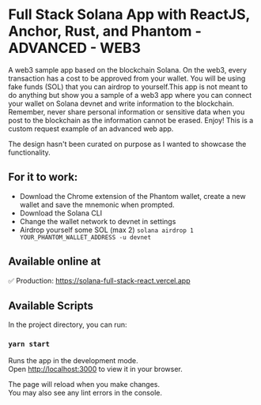 # Full Stack Solana App with ReactJS, Anchor, Rust, and Phantom - ADVANCED - WEB3

A web3 sample app based on the blockchain Solana. On the web3, every transaction has a cost to be approved from your wallet. You will be using fake funds (SOL) that you can airdrop to yourself.This app is not meant to do anything but show you a sample of a web3 app where you can connect your wallet on Solana devnet and write information to the blockchain. Remember, never share personal information or sensitive data when you post to the blockchain as the information cannot be erased. Enjoy! This is a custom request example of an advanced web app.

The design hasn't been curated on purpose as I wanted to showcase the functionality.

## For it to work:

-   Download the Chrome extension of the Phantom wallet, create a new wallet and save the mnemonic when prompted.
-   Download the Solana CLI
-   Change the wallet network to devnet in settings
-   Airdrop yourself some SOL (max 2)
    `solana airdrop 1 YOUR_PHANTOM_WALLET_ADDRESS -u devnet`

## Available online at

✅ Production: https://solana-full-stack-react.vercel.app

## Available Scripts

In the project directory, you can run:

### `yarn start`

Runs the app in the development mode.\
Open [http://localhost:3000](http://localhost:3000) to view it in your browser.

The page will reload when you make changes.\
You may also see any lint errors in the console.
